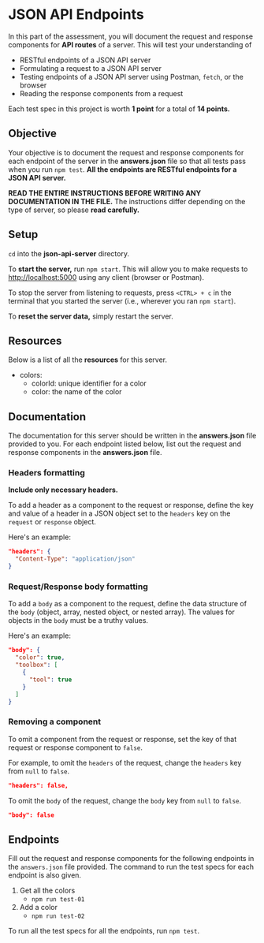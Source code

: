 # JSON API Endpoints

In this part of the assessment, you will document the request and response
components for **API routes** of a server. This will test your understanding of

- RESTful endpoints of a JSON API server
- Formulating a request to a JSON API server
- Testing endpoints of a JSON API server using Postman, `fetch`, or the browser
- Reading the response components from a request

Each test spec in this project is worth **1 point** for a total of **14
points.**

## Objective

Your objective is to document the request and response components for each
endpoint of the server in the __answers.json__ file so that all tests pass when
you run `npm test`. **All the endpoints are RESTful endpoints for a JSON API
server.**

**READ THE ENTIRE INSTRUCTIONS BEFORE WRITING ANY DOCUMENTATION IN THE FILE.**
The instructions differ depending on the type of server, so please **read
carefully.**

## Setup

`cd` into the __json-api-server__ directory.

To **start the server,** run `npm start`. This will allow you to make requests
to [http://localhost:5000] using any client (browser or Postman).

To stop the server from listening to requests, press `<CTRL> + c` in the
terminal that you started the server (i.e., wherever you ran `npm start`).

To **reset the server data,** simply restart the server.

## Resources

Below is a list of all the **resources** for this server.

- colors:
  - colorId: unique identifier for a color
  - color: the name of the color

## Documentation

The documentation for this server should be written in the __answers.json__ file
provided to you. For each endpoint listed below, list out the request and
response components in the __answers.json__ file.

### Headers formatting

**Include only necessary headers.**

To add a header as a component to the request or response, define the key and
value of a header in a JSON object set to the `headers` key on the `request`
or `response` object.

Here's an example:

```json
"headers": {
  "Content-Type": "application/json"
}
```

### Request/Response body formatting

To add a `body` as a component to the request, define the data structure of the
`body` (object, array, nested object, or nested array). The values for objects
in the `body` must be a truthy values.

Here's an example:

```json
"body": {
  "color": true,
  "toolbox": [
    {
      "tool": true
    }
  ]
}
```

### Removing a component

To omit a component from the request or response, set the key of that request
or response component to `false`.

For example, to omit the `headers` of the request, change the `headers` key from
`null` to `false`.

```json
"headers": false,
```

To omit the `body` of the request, change the `body` key from `null` to `false`.

```json
"body": false
```

## Endpoints

Fill out the request and response components for the following endpoints in the
`answers.json` file provided. The command to run the test specs for each
endpoint is also given.

1. Get all the colors
   - `npm run test-01`
2. Add a color
   - `npm run test-02`

To run all the test specs for all the endpoints, run `npm test`.

[http://localhost:5000]: http://localhost:5000
